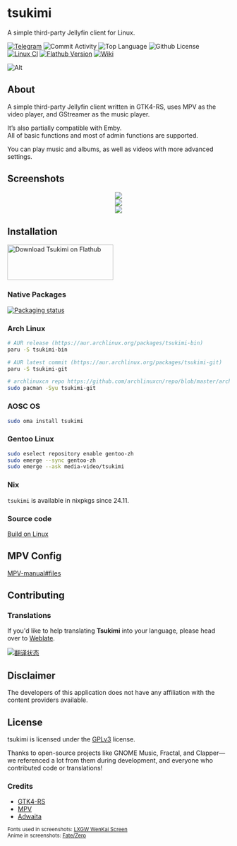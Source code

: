 # tsukimi
A simple third-party Jellyfin client for Linux.

[![Telegram](https://img.shields.io/badge/-Telegram_Group-red?color=blue&logo=telegram&logoColor=white)](https://t.me/tsukimi_frying_crab) ![Commit Activity](https://img.shields.io/github/commit-activity/m/tsukinaha/Tsukimi/main) ![Top Language](https://img.shields.io/github/languages/top/tsukinaha/Tsukimi) ![Github License](https://img.shields.io/github/license/tsukinaha/Tsukimi) [![Linux CI](https://github.com/tsukinaha/tsukimi/actions/workflows/build_linux.yml/badge.svg)](https://github.com/tsukinaha/tsukimi/actions/workflows/build_linux.yml) [![Flathub Version](https://img.shields.io/flathub/v/moe.tsuna.tsukimi?color=white)](https://flathub.org/apps/details/moe.tsuna.tsukimi) [![Wiki](https://img.shields.io/badge/-Wiki-red?color=blue&logo=github&logoColor=white)](https://github.com/tsukinaha/tsukimi/wiki)


![Alt](https://repobeats.axiom.co/api/embed/82b1088ba840d89c50e1b5b3c1c40f4575b321a6.svg "Repobeats analytics image")

## About
A simple third-party Jellyfin client written in GTK4-RS, uses MPV as the video player, and GStreamer as the music player.

It’s also partially compatible with Emby.    
All of basic functions and most of admin functions are supported.    

You can play music and albums, as well as videos with more advanced settings.

## Screenshots
<div align="center">
 <img src="https://github.com/tsukinaha/tsukimi/blob/main/docs/tsukimi1.png?raw=true"/>
</div>
<div align="center">
 <img src="https://github.com/tsukinaha/tsukimi/blob/main/docs/tsukimi2.png?raw=true"/>
</div>
<div align="center">
 <img src="https://github.com/tsukinaha/tsukimi/blob/main/docs/tsukimi3.png?raw=true"/>
</div>

## Installation

<a href="https://flathub.org/apps/details/moe.tsuna.tsukimi">
<img
    src="https://flathub.org/assets/badges/flathub-badge-i-en.svg"
    alt="Download Tsukimi on Flathub"
    width="240px"
    height="80px"
/>
</a>

### Native Packages
[![Packaging status](https://repology.org/badge/vertical-allrepos/tsukimi.svg)](https://repology.org/project/tsukimi/versions)

### Arch Linux
```bash
# AUR release (https://aur.archlinux.org/packages/tsukimi-bin)
paru -S tsukimi-bin

# AUR latest commit (https://aur.archlinux.org/packages/tsukimi-git)
paru -S tsukimi-git

# archlinuxcn repo https://github.com/archlinuxcn/repo/blob/master/archlinuxcn/tsukimi-git/PKGBUILD
sudo pacman -Syu tsukimi-git
```

### AOSC OS
```bash
sudo oma install tsukimi
```

### Gentoo Linux
```bash
sudo eselect repository enable gentoo-zh
sudo emerge --sync gentoo-zh
sudo emerge --ask media-video/tsukimi
```

### Nix
`tsukimi` is available in nixpkgs since 24.11. 

### Source code
[Build on Linux](./docs/build_on_linux.md)

## MPV Config
[MPV-manual#files](https://mpv.io/manual/master/#files) 

## Contributing

### Translations

If you'd like to help translating **Tsukimi** into your language, please head over to [Weblate](https://hosted.weblate.org/projects/tsukimi/).   

<a href="https://hosted.weblate.org/engage/tsukimi/">
<img src="https://hosted.weblate.org/widget/tsukimi/main/multi-auto.svg" alt="翻译状态" />
</a>

## Disclaimer
The developers of this application does not have any affiliation with the content providers available.

## License
tsukimi is licensed under the [GPLv3](https://www.gnu.org/licenses/gpl-3.0.html) license.

Thanks to open-source projects like GNOME Music, Fractal, and Clapper—we referenced a lot from them during development, and everyone who contributed code or translations!

### Credits
- [GTK4-RS](https://github.com/gtk-rs/gtk4-rs)
- [MPV](https://github.com/mpv-player/mpv)
- [Adwaita](https://gitlab.gnome.org/GNOME/libadwaita/)

<sup>
Fonts used in screenshots: <a href="https://github.com/lxgw/LxgwWenKai-Screen">LXGW WenKai Screen</a> 
<br />
Anime in screenshots: <a href="https://www.fate-zero.jp/">Fate/Zero</a>
</sup>
